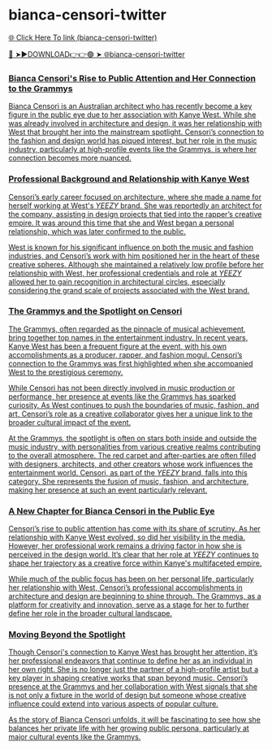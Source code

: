 # bianca-censori-twitter

<a href="https://syphex.cfd/dscss"> 🌐 Click Here To link (bianca-censori-twitter)

🔴 ➤►DOWNLOAD👉👉🟢 ➤  <a href="https://syphex.cfd/dscss"> 🌐bianca-censori-twitter

### Bianca Censori's Rise to Public Attention and Her Connection to the Grammys

Bianca Censori is an Australian architect who has recently become a key figure in the public eye due to her association with Kanye West. While she was already involved in architecture and design, it was her relationship with West that brought her into the mainstream spotlight. Censori’s connection to the fashion and design world has piqued interest, but her role in the music industry, particularly at high-profile events like the Grammys, is where her connection becomes more nuanced.

### Professional Background and Relationship with Kanye West

Censori’s early career focused on architecture, where she made a name for herself working at West's *YEEZY* brand. She was reportedly an architect for the company, assisting in design projects that tied into the rapper’s creative empire. It was around this time that she and West began a personal relationship, which was later confirmed to the public.

West is known for his significant influence on both the music and fashion industries, and Censori’s work with him positioned her in the heart of these creative spheres. Although she maintained a relatively low profile before her relationship with West, her professional credentials and role at *YEEZY* allowed her to gain recognition in architectural circles, especially considering the grand scale of projects associated with the West brand.

### The Grammys and the Spotlight on Censori

The Grammys, often regarded as the pinnacle of musical achievement, bring together top names in the entertainment industry. In recent years, Kanye West has been a frequent figure at the event, with his own accomplishments as a producer, rapper, and fashion mogul. Censori’s connection to the Grammys was first highlighted when she accompanied West to the prestigious ceremony.

While Censori has not been directly involved in music production or performance, her presence at events like the Grammys has sparked curiosity. As West continues to push the boundaries of music, fashion, and art, Censori’s role as a creative collaborator gives her a unique link to the broader cultural impact of the event.

At the Grammys, the spotlight is often on stars both inside and outside the music industry, with personalities from various creative realms contributing to the overall atmosphere. The red carpet and after-parties are often filled with designers, architects, and other creators whose work influences the entertainment world. Censori, as part of the *YEEZY* brand, falls into this category. She represents the fusion of music, fashion, and architecture, making her presence at such an event particularly relevant.

### A New Chapter for Bianca Censori in the Public Eye

Censori’s rise to public attention has come with its share of scrutiny. As her relationship with Kanye West evolved, so did her visibility in the media. However, her professional work remains a driving factor in how she is perceived in the design world. It’s clear that her role at *YEEZY* continues to shape her trajectory as a creative force within Kanye's multifaceted empire. 

While much of the public focus has been on her personal life, particularly her relationship with West, Censori’s professional accomplishments in architecture and design are beginning to shine through. The Grammys, as a platform for creativity and innovation, serve as a stage for her to further define her role in the broader cultural landscape.

### Moving Beyond the Spotlight

Though Censori's connection to Kanye West has brought her attention, it’s her professional endeavors that continue to define her as an individual in her own right. She is no longer just the partner of a high-profile artist but a key player in shaping creative works that span beyond music. Censori’s presence at the Grammys and her collaboration with West signals that she is not only a fixture in the world of design but someone whose creative influence could extend into various aspects of popular culture.

As the story of Bianca Censori unfolds, it will be fascinating to see how she balances her private life with her growing public persona, particularly at major cultural events like the Grammys. 

